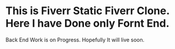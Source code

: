 # This is Fiverr Static Fiverr Clone. Here I have Done only Fornt End. 
<p> Back End Work is on Progress. Hopefully It will live soon. </p>
